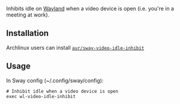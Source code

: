 Inhibits idle on [Wayland](https://en.wikipedia.org/wiki/Wayland_(display_server_protocol)) when a video device is open (i.e. you're in a meeting at work).

## Installation

Archlinux users can install [`aur/sway-video-idle-inhibit`](https://aur.archlinux.org/packages/sway-video-idle-inhibit)

## Usage

In Sway config (~/.config/sway/config):

```
# Inhibit idle when a video device is open
exec wl-video-idle-inhibit
```
